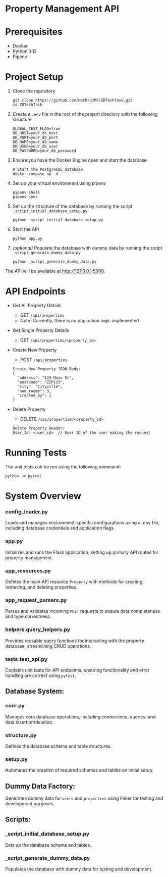 # Property Management API

# Prerequisites
- Docker
- Python 3.12
- Pipenv

# Project Setup
1. Clone the repository
    ```
    git clone https://github.com/NathanJMF/ZDTechTask.git
    cd ZDTechTask
    ```
2. Create a ```.env``` file in the root of the project directory with the following structure
    ```
    GLOBAL_TEST_FLAG=true
    DB_HOST=your_db_host
    DB_PORT=your_db_port
    DB_NAME=your_db_name
    DB_USER=your_db_user
    DB_PASSWORD=your_db_password
    ```
3. Ensure you have the Docker Engine open and start the database
    ```
    # Start the PostgreSQL database
    docker-compose up -d
    ```
4. Set up your virtual environment using pipenv
    ```
    pipenv shell
    pipenv sync
    ```
5. Set up the structure of the database by running the script ```_script_initial_database_setup.py``` 
    ```
    python _script_initial_database_setup.py
    ```
6. Start the API
    ```
    python app.py
    ```

7. *(optional)* Populate the database with dummy data by running the script ```_script_generate_dummy_data.py``` 
    ```
    python _script_generate_dummy_data.py
    ```

The API will be available at http://127.0.0.1:5000.


# API Endpoints
- Get All Property Details
    - GET ```/api/properties```
    - Note: Currently, there is no pagination logic implemented
- Get Single Property Details
    - GET ```/api/properties/<property_id>```
- Create New Property
    - POST ```/api/properties```
    ```
    Create New Property JSON Body:
    {
      "address": "123 Main St",
      "postcode": "ZIP123",
      "city": "Cityville",
      "num_rooms": 3,
      "created_by": 1
    }
    ```
- Delete Property
    - DELETE ```/api/properties/<property_id>```

    ```
    Delete Property Header: 
    User_Id: <user_id>  // User ID of the user making the request
    ```
  
# Running Tests
The unit tests can be run using the following command:

```python -m pytest```

# System Overview
### config_loader.py
Loads and manages environment-specific configurations using a .env file, 
including database credentials and application flags.

### app.py
Initializes and runs the Flask application, setting up primary API routes for property management.

### app_resources.py
Defines the main API resource ```Property``` with methods for creating, retrieving, and deleting properties.

### app_request_parsers.py
Parses and validates incoming ```POST``` requests to ensure data completeness and type correctness.

### helpers.query_helpers.py
Provides reusable query functions for interacting with the property database, streamlining CRUD operations.

### tests.test_api.py
Contains unit tests for API endpoints, ensuring functionality and error handling are correct using ```pytest```.

## Database System:
### core.py
Manages core database operations, including connections, queries, and data insertion/deletion.

### structure.py
Defines the database schema and table structures.

### setup.py
Automates the creation of required schemas and tables on initial setup.

## Dummy Data Factory:
Generates dummy data for ```users``` and ```properties``` using Faker for testing and development purposes.

## Scripts:
### _script_initial_database_setup.py
Sets up the database schema and tables.

### _script_generate_dummy_data.py
Populates the database with dummy data for testing and development.
